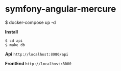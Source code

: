 # symfony-angular-mercure

\$ docker-compose up -d

**Install**

```
$ cd api
$ make db

```

**Api**
`http://localhost:8080/api`

**FrontEnd**
`http://localhost:8000`
